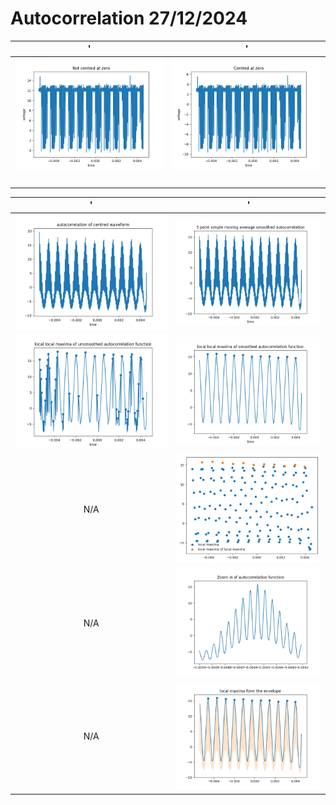 # Autocorrelation 27/12/2024


'                     |           '
:-------------------------:|:-------------------------:
![](../images/autocorrelation_27_12_24/uncentred_wave.png) | ![](../images/autocorrelation_27_12_24/centred_wave.png)
![]() | 

'                     |           '
:-------------------------:|:-------------------------:
![](../images/autocorrelation_27_12_24/autocorrelation_centred.png) | ![](../images/autocorrelation_27_12_24/smoothed_autocorrelation_centred.png)
![](../images/autocorrelation_27_12_24/peak_unsmoothed_autocorrelation.png) | ![](../images/autocorrelation_27_12_24/peak_smoothed_autocorrelation.png)
N/A  | ![](../images/autocorrelation_27_12_24/local_maximas.png)
N/A  | ![](../images/autocorrelation_27_12_24/zoom_in_autocorrelation.png)
N/A  | ![](../images/autocorrelation_27_12_24/envelope.png)



